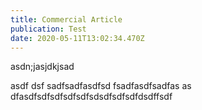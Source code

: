 ```yaml
---
title: Commercial Article
publication: Test
date: 2020-05-11T13:02:34.470Z
---
```

asdn;jasjdkjsad

asdf
dsf
sadfsadfasdfsd
fsadfasdfsadfas
as
dfasdfsdfsdfsdfsdfsdsdfsdfsdfdsdffsdf